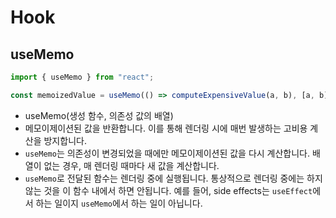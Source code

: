 # Hook

## useMemo

```javascript
import { useMemo } from "react";

const memoizedValue = useMemo(() => computeExpensiveValue(a, b), [a, b]);
```

-   useMemo(생성 함수, 의존성 값의 배열)
-   메모이제이션된 값을 반환합니다. 이를 통해 렌더링 시에 매번 발생하는 고비용 계산을 방지합니다.
-   `useMemo`는 의존성이 변경되었을 때에만 메모이제이션된 값을 다시 계산합니다. 배열이 없는 경우, 매 렌더링 때마다 새 값을 계산합니다.
-   `useMemo`로 전달된 함수는 렌더링 중에 실행됩니다. 통상적으로 렌더링 중에는 하지 않는 것을 이 함수 내에서 하면 안됩니다. 예를 들어, side effects는 `useEffect`에서 하는 일이지 `useMemo`에서 하는 일이 아닙니다.
